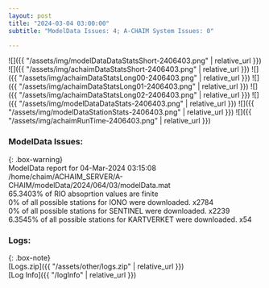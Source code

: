 ```yaml
---
layout: post
title: "2024-03-04 03:00:00"
subtitle: "ModelData Issues: 4; A-CHAIM System Issues: 0"

---
```


![]({{ "/assets/img/modelDataDataStatsShort-2406403.png" | relative_url }})
![]({{ "/assets/img/achaimDataStatsShort-2406403.png" | relative_url }})
![]({{ "/assets/img/achaimDataStatsLong00-2406403.png" | relative_url }})
![]({{ "/assets/img/achaimDataStatsLong01-2406403.png" | relative_url }})
![]({{ "/assets/img/achaimDataStatsLong02-2406403.png" | relative_url }})
![]({{ "/assets/img/modelDataDataStats-2406403.png" | relative_url }})
![]({{ "/assets/img/modelDataStationStats-2406403.png" | relative_url }})
![]({{ "/assets/img/achaimRunTime-2406403.png" | relative_url }})


### ModelData Issues:  
  
{: .box-warning}  
 ModelData report for 04-Mar-2024 03:15:08   
 /home/chaim/ACHAIM_SERVER/A-CHAIM/modelData/2024/064/03/modelData.mat   
 65.3403% of RIO absoprtion values are finite   
 0% of all possible stations for IONO were downloaded. x2784   
 0% of all possible stations for SENTINEL were downloaded. x2239   
 6.3545% of all possible stations for KARTVERKET were downloaded. x54   
  


### Logs:  
  
{: .box-note}  
[Logs.zip]({{ "/assets/other/logs.zip" | relative_url }})  
[Log Info]({{ "/logInfo" | relative_url }})  
